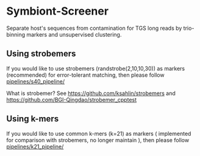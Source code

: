 # Symbiont-Screener
Separate host's sequences from contamination for TGS long reads by trio-binning markers and unsupervised clustering.

## Using strobemers
If you would like to use strobemers (randstrobe(2,10,10,30)) as markers (recommended) for error-tolerant matching, then please follow [pipelines/s40_pipeline/](https://github.com/BGI-Qingdao/Symbiont-Screener/tree/master/pipelines/s40_pipeline) 

What is strobemer? See https://github.com/ksahlin/strobemers and https://github.com/BGI-Qingdao/strobemer_cpptest

## Using k-mers
If you would like to use common k-mers (k=21) as markers ( implemented for comparison with strobemers, no longer maintain ), then please follow [pipelines/k21_pipeline/](https://github.com/BGI-Qingdao/Symbiont-Screener/tree/master/pipelines/k21_pipeline)
